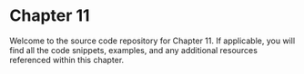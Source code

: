 # Chapter 11

Welcome to the source code repository for Chapter 11. If applicable, you will find all the code snippets, examples, and any additional resources referenced within this chapter.
